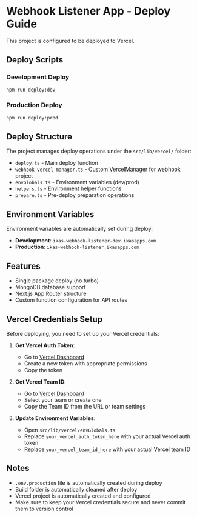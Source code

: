 # Webhook Listener App - Deploy Guide

This project is configured to be deployed to Vercel.

## Deploy Scripts

### Development Deploy
```bash
npm run deploy:dev
```

### Production Deploy
```bash
npm run deploy:prod
```

## Deploy Structure

The project manages deploy operations under the `src/lib/vercel/` folder:

- `deploy.ts` - Main deploy function
- `webhook-vercel-manager.ts` - Custom VercelManager for webhook project
- `envGlobals.ts` - Environment variables (dev/prod)
- `helpers.ts` - Environment helper functions
- `prepare.ts` - Pre-deploy preparation operations

## Environment Variables

Environment variables are automatically set during deploy:

- **Development**: `ikas-webhook-listener-dev.ikasapps.com`
- **Production**: `ikas-webhook-listener.ikasapps.com`

## Features

- Single package deploy (no turbo)
- MongoDB database support
- Next.js App Router structure
- Custom function configuration for API routes

## Vercel Credentials Setup

Before deploying, you need to set up your Vercel credentials:

1. **Get Vercel Auth Token**:
   - Go to [Vercel Dashboard](https://vercel.com/account/tokens)
   - Create a new token with appropriate permissions
   - Copy the token

2. **Get Vercel Team ID**:
   - Go to [Vercel Dashboard](https://vercel.com/teams)
   - Select your team or create one
   - Copy the Team ID from the URL or team settings

3. **Update Environment Variables**:
   - Open `src/lib/vercel/envGlobals.ts`
   - Replace `your_vercel_auth_token_here` with your actual Vercel auth token
   - Replace `your_vercel_team_id_here` with your actual Vercel team ID

## Notes

- `.env.production` file is automatically created during deploy
- Build folder is automatically cleaned after deploy
- Vercel project is automatically created and configured
- Make sure to keep your Vercel credentials secure and never commit them to version control 